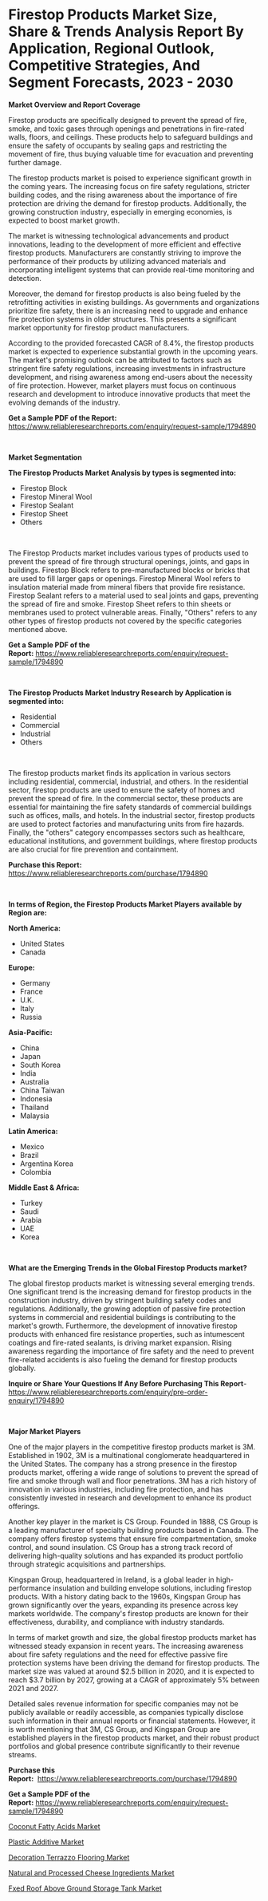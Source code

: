 <p><h1>Firestop Products Market Size, Share & Trends Analysis Report By Application, Regional Outlook, Competitive Strategies, And Segment Forecasts, 2023 - 2030</h1></p><p><strong>Market Overview and Report Coverage</strong></p>
<p><p>Firestop products are specifically designed to prevent the spread of fire, smoke, and toxic gases through openings and penetrations in fire-rated walls, floors, and ceilings. These products help to safeguard buildings and ensure the safety of occupants by sealing gaps and restricting the movement of fire, thus buying valuable time for evacuation and preventing further damage.</p><p>The firestop products market is poised to experience significant growth in the coming years. The increasing focus on fire safety regulations, stricter building codes, and the rising awareness about the importance of fire protection are driving the demand for firestop products. Additionally, the growing construction industry, especially in emerging economies, is expected to boost market growth.</p><p>The market is witnessing technological advancements and product innovations, leading to the development of more efficient and effective firestop products. Manufacturers are constantly striving to improve the performance of their products by utilizing advanced materials and incorporating intelligent systems that can provide real-time monitoring and detection.</p><p>Moreover, the demand for firestop products is also being fueled by the retrofitting activities in existing buildings. As governments and organizations prioritize fire safety, there is an increasing need to upgrade and enhance fire protection systems in older structures. This presents a significant market opportunity for firestop product manufacturers.</p><p>According to the provided forecasted CAGR of 8.4%, the firestop products market is expected to experience substantial growth in the upcoming years. The market's promising outlook can be attributed to factors such as stringent fire safety regulations, increasing investments in infrastructure development, and rising awareness among end-users about the necessity of fire protection. However, market players must focus on continuous research and development to introduce innovative products that meet the evolving demands of the industry.</p></p>
<p><strong>Get a Sample PDF of the Report:</strong> <a href="https://www.reliableresearchreports.com/enquiry/request-sample/1794890">https://www.reliableresearchreports.com/enquiry/request-sample/1794890</a></p>
<p>&nbsp;</p>
<p><strong>Market Segmentation</strong></p>
<p><strong>The Firestop Products Market Analysis by types is segmented into:</strong></p>
<p><ul><li>Firestop Block</li><li>Firestop Mineral Wool</li><li>Firestop Sealant</li><li>Firestop Sheet</li><li>Others</li></ul></p>
<p>&nbsp;</p>
<p><p>The Firestop Products market includes various types of products used to prevent the spread of fire through structural openings, joints, and gaps in buildings. Firestop Block refers to pre-manufactured blocks or bricks that are used to fill larger gaps or openings. Firestop Mineral Wool refers to insulation material made from mineral fibers that provide fire resistance. Firestop Sealant refers to a material used to seal joints and gaps, preventing the spread of fire and smoke. Firestop Sheet refers to thin sheets or membranes used to protect vulnerable areas. Finally, "Others" refers to any other types of firestop products not covered by the specific categories mentioned above.</p></p>
<p><strong>Get a Sample PDF of the Report:</strong>&nbsp;<a href="https://www.reliableresearchreports.com/enquiry/request-sample/1794890">https://www.reliableresearchreports.com/enquiry/request-sample/1794890</a></p>
<p>&nbsp;</p>
<p><strong>The Firestop Products Market Industry Research by Application is segmented into:</strong></p>
<p><ul><li>Residential</li><li>Commercial</li><li>Industrial</li><li>Others</li></ul></p>
<p>&nbsp;</p>
<p><p>The firestop products market finds its application in various sectors including residential, commercial, industrial, and others. In the residential sector, firestop products are used to ensure the safety of homes and prevent the spread of fire. In the commercial sector, these products are essential for maintaining the fire safety standards of commercial buildings such as offices, malls, and hotels. In the industrial sector, firestop products are used to protect factories and manufacturing units from fire hazards. Finally, the "others" category encompasses sectors such as healthcare, educational institutions, and government buildings, where firestop products are also crucial for fire prevention and containment.</p></p>
<p><strong>Purchase this Report:</strong>&nbsp; <a href="https://www.reliableresearchreports.com/purchase/1794890">https://www.reliableresearchreports.com/purchase/1794890</a></p>
<p>&nbsp;</p>
<p><strong>In terms of Region, the Firestop Products Market Players available by Region are:</strong></p>
<p>
    <p> <strong> North America: </strong>
        <ul>
            <li>United States</li>
            <li>Canada</li>
        </ul>
        </p> 
    <p> <strong> Europe: </strong>
        <ul>
            <li>Germany</li>
            <li>France</li>
            <li>U.K.</li>
            <li>Italy</li>
            <li>Russia</li>
        </ul>
        </p> 
    <p> <strong> Asia-Pacific: </strong>
        <ul>
            <li>China</li>
            <li>Japan</li>
            <li>South Korea</li>
            <li>India</li>
            <li>Australia</li>
            <li>China Taiwan</li>
            <li>Indonesia</li>
            <li>Thailand</li>
            <li>Malaysia</li>
        </ul>
        </p> 
    <p> <strong> Latin America: </strong>
        <ul>
            <li>Mexico</li>
            <li>Brazil</li>
            <li>Argentina Korea</li>
            <li>Colombia</li>
        </ul>
        </p> 
    <p> <strong> Middle East & Africa: </strong>
        <ul>
            <li>Turkey</li>
            <li>Saudi</li>
            <li>Arabia</li>
            <li>UAE</li>
            <li>Korea</li>
        </ul>
    </p>
    </p>
<p>&nbsp;</p>
<p><strong>What are the Emerging Trends in the Global Firestop Products market?</strong></p>
<p><p>The global firestop products market is witnessing several emerging trends. One significant trend is the increasing demand for firestop products in the construction industry, driven by stringent building safety codes and regulations. Additionally, the growing adoption of passive fire protection systems in commercial and residential buildings is contributing to the market's growth. Furthermore, the development of innovative firestop products with enhanced fire resistance properties, such as intumescent coatings and fire-rated sealants, is driving market expansion. Rising awareness regarding the importance of fire safety and the need to prevent fire-related accidents is also fueling the demand for firestop products globally.</p></p>
<p><strong>Inquire or Share Your Questions If Any Before Purchasing This Report</strong>- <a href="https://www.reliableresearchreports.com/enquiry/pre-order-enquiry/1794890">https://www.reliableresearchreports.com/enquiry/pre-order-enquiry/1794890</a></p>
<p>&nbsp;</p>
<p><strong>Major Market Players</strong></p>
<p><p>One of the major players in the competitive firestop products market is 3M. Established in 1902, 3M is a multinational conglomerate headquartered in the United States. The company has a strong presence in the firestop products market, offering a wide range of solutions to prevent the spread of fire and smoke through wall and floor penetrations. 3M has a rich history of innovation in various industries, including fire protection, and has consistently invested in research and development to enhance its product offerings.</p><p>Another key player in the market is CS Group. Founded in 1888, CS Group is a leading manufacturer of specialty building products based in Canada. The company offers firestop systems that ensure fire compartmentation, smoke control, and sound insulation. CS Group has a strong track record of delivering high-quality solutions and has expanded its product portfolio through strategic acquisitions and partnerships.</p><p>Kingspan Group, headquartered in Ireland, is a global leader in high-performance insulation and building envelope solutions, including firestop products. With a history dating back to the 1960s, Kingspan Group has grown significantly over the years, expanding its presence across key markets worldwide. The company's firestop products are known for their effectiveness, durability, and compliance with industry standards.</p><p>In terms of market growth and size, the global firestop products market has witnessed steady expansion in recent years. The increasing awareness about fire safety regulations and the need for effective passive fire protection systems have been driving the demand for firestop products. The market size was valued at around $2.5 billion in 2020, and it is expected to reach $3.7 billion by 2027, growing at a CAGR of approximately 5% between 2021 and 2027.</p><p>Detailed sales revenue information for specific companies may not be publicly available or readily accessible, as companies typically disclose such information in their annual reports or financial statements. However, it is worth mentioning that 3M, CS Group, and Kingspan Group are established players in the firestop products market, and their robust product portfolios and global presence contribute significantly to their revenue streams.</p></p>
<p><strong>Purchase this Report:</strong>&nbsp;&nbsp;<a href="https://www.reliableresearchreports.com/purchase/1794890">https://www.reliableresearchreports.com/purchase/1794890</a></p>
<p></p>
<p><strong>Get a Sample PDF of the Report:</strong>&nbsp;<a href="https://www.reliableresearchreports.com/enquiry/request-sample/1794890">https://www.reliableresearchreports.com/enquiry/request-sample/1794890</a></p>
<p><p><a href="https://github.com/ashepherd82/Market-Research-Report-List-1/blob/main/coconut-fatty-acids-market.md">Coconut Fatty Acids Market</a></p><p><a href="https://github.com/castoriffic/Market-Research-Report-List-1/blob/main/plastic-additive-market.md">Plastic Additive Market</a></p><p><a href="https://medium.com/@jailynpurdy1934/decoration-terrazzo-flooring-market-outlook-industry-overview-and-forecast-2023-to-2030-a944a0df6bb4">Decoration Terrazzo Flooring Market</a></p><p><a href="https://medium.com/@dioncollins8227/natural-and-processed-cheese-ingredients-market-research-report-its-history-and-forecast-2023-to-48a15770d1d0">Natural and Processed Cheese Ingredients Market</a></p><p><a href="https://medium.com/@melissaarnold2022/fxed-roof-above-ground-storage-tank-market-share-evolution-and-market-growth-trends-2023-2030-dcdbcbe55668">Fxed Roof Above Ground Storage Tank Market</a></p></p>